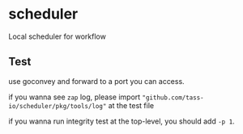 # scheduler
Local scheduler for workflow


## Test

use goconvey and forward to a port you can access.

if you wanna see `zap` log, please import `"github.com/tass-io/scheduler/pkg/tools/log"` at the test file

if you wanna run integrity test at the top-level, you should add `-p 1`.